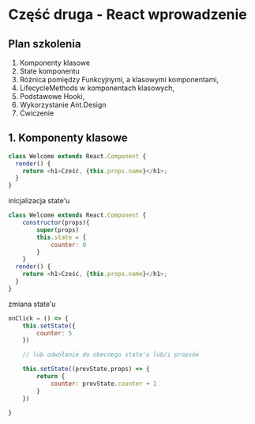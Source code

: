# Część druga - React wprowadzenie

## Plan szkolenia
1. Komponenty klasowe
2. State komponentu
3. Różnica pomiędzy 
Funkcyjnymi, a klasowymi komponentami,
4. LifecycleMethods w komponentach klasowych,
5. Podstawowe Hooki,
6. Wykorzystanie Ant.Design
7. Ćwiczenie

## 1. Komponenty klasowe

```JavaScript
class Welcome extends React.Component {
  render() {
    return <h1>Cześć, {this.props.name}</h1>;
  }
}
```

inicjalizacja state'u
```JavaScript
class Welcome extends React.Component {
    constructor(props){
        super(props)
        this.state = {
            counter: 0
        }
    }
  render() {
    return <h1>Cześć, {this.props.name}</h1>;
  }
}
```

zmiana state'u
```JavaScript
onClick = () => {
    this.setState({
        counter: 5
    })

    // lub odwołanie do obecnego state'u lub/i propsów

    this.setState((prevState,props) => {
        return {
            counter: prevState.counter + 1
        }
    })

}
```



